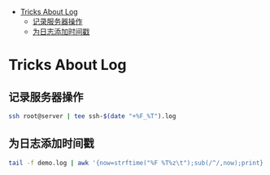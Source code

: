 <!-- vim-markdown-toc GFM -->

* [Tricks About Log](#tricks-about-log)
    * [记录服务器操作](#记录服务器操作)
    * [为日志添加时间戳](#为日志添加时间戳)

<!-- vim-markdown-toc -->

# Tricks About Log

## 记录服务器操作

```bash
ssh root@server | tee ssh-$(date "+%F_%T").log
```

## 为日志添加时间戳

```bash
tail -f demo.log | awk '{now=strftime("%F %T%z\t");sub(/^/,now);print}'
```
